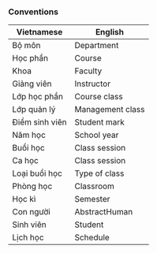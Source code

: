 ### Conventions

| Vietnamese | English |
| --- | --- |
| Bộ môn | Department |
| Học phần | Course |
| Khoa | Faculty |
| Giảng viên | Instructor |
| Lớp học phần | Course class |
| Lớp quản lý | Management class |
| Điểm sinh viên | Student mark |
| Năm học | School year |
| Buổi học | Class session |
| Ca học | Class session |
| Loại buổi học | Type of class |
| Phòng học | Classroom |
| Học kì | Semester |
| Con người | AbstractHuman |
| Sinh viên | Student |
| Lịch học | Schedule |